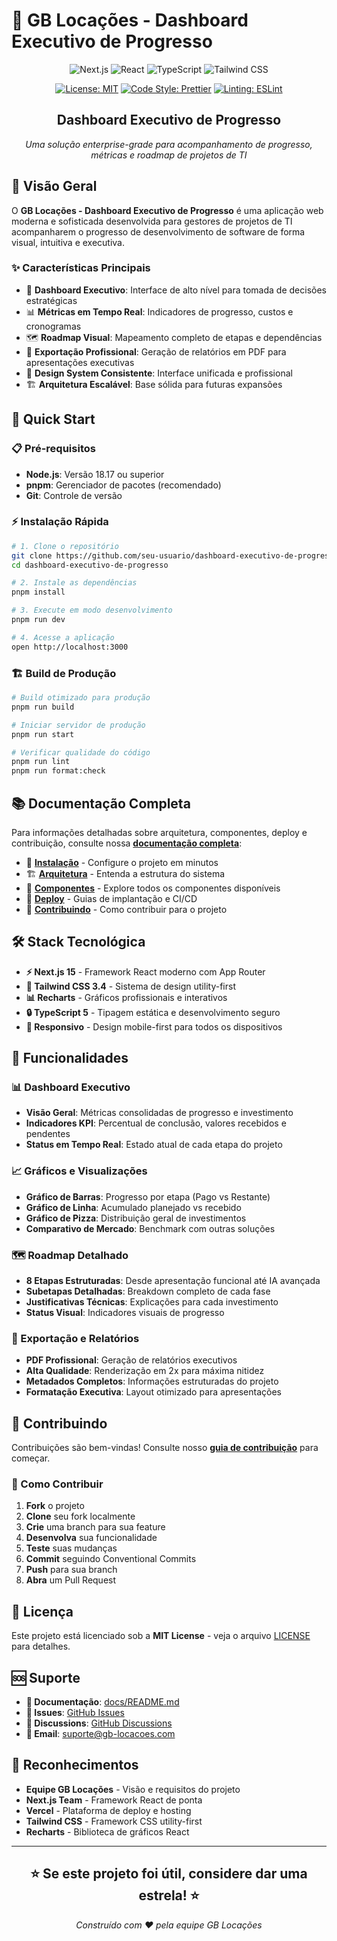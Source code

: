 # 🚀 GB Locações - Dashboard Executivo de Progresso

<div align="center">

![Next.js](https://img.shields.io/badge/Next.js-15.2.4-black?style=for-the-badge&logo=next.js)
![React](https://img.shields.io/badge/React-19-blue?style=for-the-badge&logo=react)
![TypeScript](https://img.shields.io/badge/TypeScript-5-blue?style=for-the-badge&logo=typescript)
![Tailwind CSS](https://img.shields.io/badge/Tailwind_CSS-3.4.17-38B2AC?style=for-the-badge&logo=tailwind-css)

[![License: MIT](https://img.shields.io/badge/License-MIT-yellow.svg?style=for-the-badge)](https://opensource.org/licenses/MIT)
[![Code Style: Prettier](https://img.shields.io/badge/code_style-prettier-ff69b4.svg?style=for-the-badge)](https://prettier.io/)
[![Linting: ESLint](https://img.shields.io/badge/linting-eslint-4B32C3.svg?style=for-the-badge)](https://eslint.org/)

## Dashboard Executivo de Progresso

_Uma solução enterprise-grade para acompanhamento de progresso, métricas e roadmap de projetos de
TI_

</div>

## 🎯 Visão Geral

O **GB Locações - Dashboard Executivo de Progresso** é uma aplicação web moderna e sofisticada
desenvolvida para gestores de projetos de TI acompanharem o progresso de desenvolvimento de software
de forma visual, intuitiva e executiva.

### ✨ Características Principais

- 🎯 **Dashboard Executivo**: Interface de alto nível para tomada de decisões estratégicas
- 📊 **Métricas em Tempo Real**: Indicadores de progresso, custos e cronogramas
- 🗺️ **Roadmap Visual**: Mapeamento completo de etapas e dependências
- 📄 **Exportação Profissional**: Geração de relatórios em PDF para apresentações executivas
- 🎨 **Design System Consistente**: Interface unificada e profissional
- 🏗️ **Arquitetura Escalável**: Base sólida para futuras expansões

## 🚀 Quick Start

### 📋 Pré-requisitos

- **Node.js**: Versão 18.17 ou superior
- **pnpm**: Gerenciador de pacotes (recomendado)
- **Git**: Controle de versão

### ⚡ Instalação Rápida

```bash
# 1. Clone o repositório
git clone https://github.com/seu-usuario/dashboard-executivo-de-progresso.git
cd dashboard-executivo-de-progresso

# 2. Instale as dependências
pnpm install

# 3. Execute em modo desenvolvimento
pnpm run dev

# 4. Acesse a aplicação
open http://localhost:3000
```

### 🏗️ Build de Produção

```bash
# Build otimizado para produção
pnpm run build

# Iniciar servidor de produção
pnpm run start

# Verificar qualidade do código
pnpm run lint
pnpm run format:check
```

## 📚 Documentação Completa

Para informações detalhadas sobre arquitetura, componentes, deploy e contribuição, consulte nossa
**[documentação completa](docs/README.md)**:

- 🚀 **[Instalação](docs/getting-started/installation.md)** - Configure o projeto em minutos
- 🏗️ **[Arquitetura](docs/getting-started/architecture.md)** - Entenda a estrutura do sistema
- 🧩 **[Componentes](docs/components/)** - Explore todos os componentes disponíveis
- 🚀 **[Deploy](docs/deployment/)** - Guias de implantação e CI/CD
- 🤝 **[Contribuindo](docs/contributing/)** - Como contribuir para o projeto

## 🛠️ Stack Tecnológica

- **⚡ Next.js 15** - Framework React moderno com App Router
- **🎨 Tailwind CSS 3.4** - Sistema de design utility-first
- **📊 Recharts** - Gráficos profissionais e interativos
- **🔒 TypeScript 5** - Tipagem estática e desenvolvimento seguro
- **📱 Responsivo** - Design mobile-first para todos os dispositivos

## 🎨 Funcionalidades

### 📊 Dashboard Executivo

- **Visão Geral**: Métricas consolidadas de progresso e investimento
- **Indicadores KPI**: Percentual de conclusão, valores recebidos e pendentes
- **Status em Tempo Real**: Estado atual de cada etapa do projeto

### 📈 Gráficos e Visualizações

- **Gráfico de Barras**: Progresso por etapa (Pago vs Restante)
- **Gráfico de Linha**: Acumulado planejado vs recebido
- **Gráfico de Pizza**: Distribuição geral de investimentos
- **Comparativo de Mercado**: Benchmark com outras soluções

### 🗺️ Roadmap Detalhado

- **8 Etapas Estruturadas**: Desde apresentação funcional até IA avançada
- **Subetapas Detalhadas**: Breakdown completo de cada fase
- **Justificativas Técnicas**: Explicações para cada investimento
- **Status Visual**: Indicadores visuais de progresso

### 📄 Exportação e Relatórios

- **PDF Profissional**: Geração de relatórios executivos
- **Alta Qualidade**: Renderização em 2x para máxima nitidez
- **Metadados Completos**: Informações estruturadas do projeto
- **Formatação Executiva**: Layout otimizado para apresentações

## 🤝 Contribuindo

Contribuições são bem-vindas! Consulte nosso **[guia de contribuição](docs/contributing/README.md)**
para começar.

### 🚀 Como Contribuir

1. **Fork** o projeto
2. **Clone** seu fork localmente
3. **Crie** uma branch para sua feature
4. **Desenvolva** sua funcionalidade
5. **Teste** suas mudanças
6. **Commit** seguindo Conventional Commits
7. **Push** para sua branch
8. **Abra** um Pull Request

## 📄 Licença

Este projeto está licenciado sob a **MIT License** - veja o arquivo [LICENSE](LICENSE) para
detalhes.

## 🆘 Suporte

- **📖 Documentação**: [docs/README.md](docs/README.md)
- **🐛 Issues**:
  [GitHub Issues](https://github.com/seu-usuario/dashboard-executivo-de-progresso/issues)
- **💬 Discussions**:
  [GitHub Discussions](https://github.com/seu-usuario/dashboard-executivo-de-progresso/discussions)
- **📧 Email**: suporte@gb-locacoes.com

## 🌟 Reconhecimentos

- **Equipe GB Locações** - Visão e requisitos do projeto
- **Next.js Team** - Framework React de ponta
- **Vercel** - Plataforma de deploy e hosting
- **Tailwind CSS** - Framework CSS utility-first
- **Recharts** - Biblioteca de gráficos React

---

<div align="center">

## ⭐ Se este projeto foi útil, considere dar uma estrela! ⭐

_Construído com ❤️ pela equipe GB Locações_

</div>
